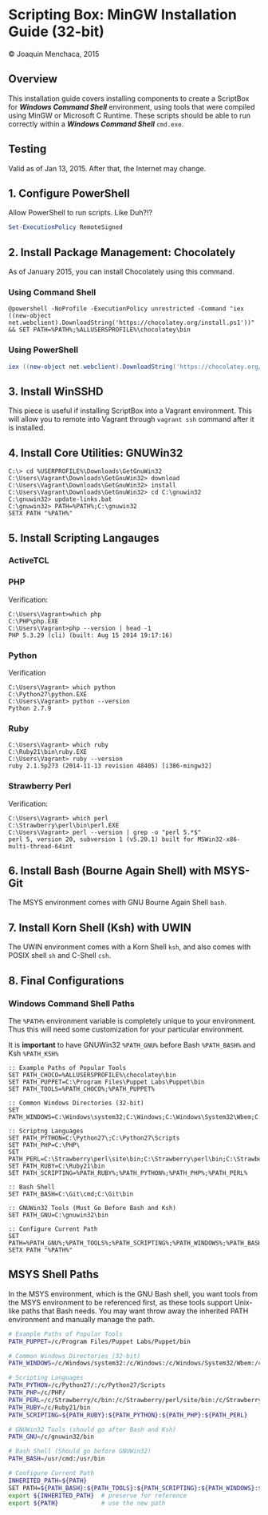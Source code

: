 # Scripting Box: MinGW Installation Guide (32-bit)

© Joaquin Menchaca, 2015

## Overview

This installation guide covers installing components to create a ScriptBox for ***Windows Command Shell*** environment, using tools that were compiled using MinGW or Microsoft C Runtime.  These scripts should be able to run correctly within a ***Windows Command Shell*** `cmd.exe`.

## Testing

Valid as of Jan 13, 2015.  After that, the Internet may change.

## 1. Configure PowerShell

Allow PowerShell to run scripts.  Like Duh?!?

```PowerShell
Set-ExecutionPolicy RemoteSigned
```

## 2. Install Package Management: Chocolately

As of January 2015, you can install Chocolately using this command.

### Using Command Shell
```Batch
@powershell -NoProfile -ExecutionPolicy unrestricted -Command "iex ((new-object net.webclient).DownloadString('https://chocolatey.org/install.ps1'))" && SET PATH=%PATH%;%ALLUSERSPROFILE%\chocolatey\bin

```

### Using PowerShell

```PowerShell
iex ((new-object net.webclient).DownloadString('https://chocolatey.org/install.ps1'))
```

## 3. Install WinSSHD

This piece is useful if installing ScriptBox into a Vagrant environment.  This will allow you to remote into Vagrant through `vagrant ssh` command after it is installed.

## 4. Install Core Utilities: GNUWin32

```Batch
C:\> cd %USERPROFILE%\Downloads\GetGnuWin32
C:\Users\Vagrant\Downloads\GetGnuWin32> download
C:\Users\Vagrant\Downloads\GetGnuWin32> install
C:\Users\Vagrant\Downloads\GetGnuWin32> cd C:\gnuwin32
C:\gnuwin32> update-links.bat
C:\gnuwin32> PATH=%PATH%;C:\gnuwin32
SETX PATH "%PATH%"
```

## 5. Install Scripting Langauges

### ActiveTCL

### PHP

Verification:

```batch
C:\Users\Vagrant>which php
C:\PHP\php.EXE
C:\Users\Vagrant>php --version | head -1
PHP 5.3.29 (cli) (built: Aug 15 2014 19:17:16)
```

### Python

Verification

```Batch
C:\Users\Vagrant> which python
C:\Python27\python.EXE
C:\Users\Vagrant> python --version
Python 2.7.9
```

### Ruby

```
C:\Users\Vagrant> which ruby                                                                                                    C:\Ruby21\bin\ruby.EXE
C:\Users\Vagrant> ruby --version
ruby 2.1.5p273 (2014-11-13 revision 48405) [i386-mingw32]
```

### Strawberry Perl


Verification:

```Batch
C:\Users\Vagrant> which perl
C:\Strawberry\perl\bin\perl.EXE
C:\Users\Vagrant> perl --version | grep -o "perl 5.*$"
perl 5, version 20, subversion 1 (v5.20.1) built for MSWin32-x86-multi-thread-64int
```

## 6. Install Bash (Bourne Again Shell) with MSYS-Git

The MSYS environment comes with GNU Bourne Again Shell `bash`.

## 7. Install Korn Shell (Ksh) with UWIN

The UWIN environment comes with a Korn Shell `ksh`, and also comes with POSIX shell `sh` and C-Shell `csh`.

## 8. Final Configurations

### Windows Command Shell Paths

The `%PATH%` environment variable is completely unique to your environment.  Thus this will need some customization for your particular environment.  

It is **important** to have GNUWin32 `%PATH_GNU%` before Bash `%PATH_BASH%` and Ksh `%PATH_KSH%`

```Batch
:: Example Paths of Popular Tools
SET PATH_CHOCO=%ALLUSERSPROFILE%\chocolatey\bin
SET PATH_PUPPET=C:\Program Files\Puppet Labs\Puppet\bin
SET PATH_TOOLS=%PATH_CHOCO%;%PATH_PUPPET%

:: Common Windows Directories (32-bit)
SET PATH_WINDOWS=C:\Windows\system32;C:\Windows;C:\Windows\System32\Wbem;C:\Windows\System32\WindowsPowerShell\v1.0\

:: Scriptng Languages
SET PATH_PYTHON=C:\Python27\;C:\Python27\Scripts
SET PATH_PHP=C:\PHP\
SET PATH_PERL=C:\Strawberry\perl\site\bin;C:\Strawberry\perl\bin;C:\Strawberry\c\binC:\Strawberry\c\bin
SET PATH_RUBY=C:\Ruby21\bin
SET PATH_SCRIPTING=%PATH_RUBY%;%PATH_PYTHON%;%PATH_PHP%;%PATH_PERL%

:: Bash Shell
SET PATH_BASH=C:\Git\cmd;C:\Git\bin

:: GNUWin32 Tools (Must Go Before Bash and Ksh)
SET PATH_GNU=C:\gnuwin32\bin

:: Configure Current Path
SET PATH=%PATH_GNU%;%PATH_TOOLS%;%PATH_SCRIPTING%;%PATH_WINDOWS%;%PATH_BASH%
SETX PATH "%PATH%"
```

## MSYS Shell Paths

In the MSYS environment, which is the GNU Bash shell, you want tools from the MSYS environment to be referenced first, as these tools support Unix-like paths that Bash needs.  You may want throw away the inherited PATH environment and manually manage the path.

```Bash
# Example Paths of Popular Tools
PATH_PUPPET=/c/Program Files/Puppet Labs/Puppet/bin

# Common Windows Directories (32-bit)
PATH_WINDOWS=/c/Windows/system32:/c/Windows:/c/Windows/System32/Wbem:/c/Windows/System32/WindowsPowerShell/v1.0/

# Scripting Languages
PATH_PYTHON=/c/Python27/:/c/Python27/Scripts
PATH_PHP=/c/PHP/
PATH_PERL=/c/Strawberry/c/bin:/c/Strawberry/perl/site/bin:/c/Strawberry/perl/bin
PATH_RUBY=/c/Ruby21/bin
PATH_SCRIPTING=${PATH_RUBY}:${PATH_PYTHON}:${PATH_PHP}:${PATH_PERL}

# GNUWin32 Tools (should go after Bash and Ksh)
PATH_GNU=/c/gnuwin32/bin

# Bash Shell (Should go before GNUWin32)
PATH_BASH=/usr/cmd:/usr/bin

# Configure Current Path
INHERITED_PATH=${PATH}
SET PATH=${PATH_BASH}:${PATH_TOOLS}:${PATH_SCRIPTING}:${PATH_WINDOWS}:${PATH_GNU}
export ${INHERITED_PATH}  # preserve for reference
export ${PATH}            # use the new path
```
